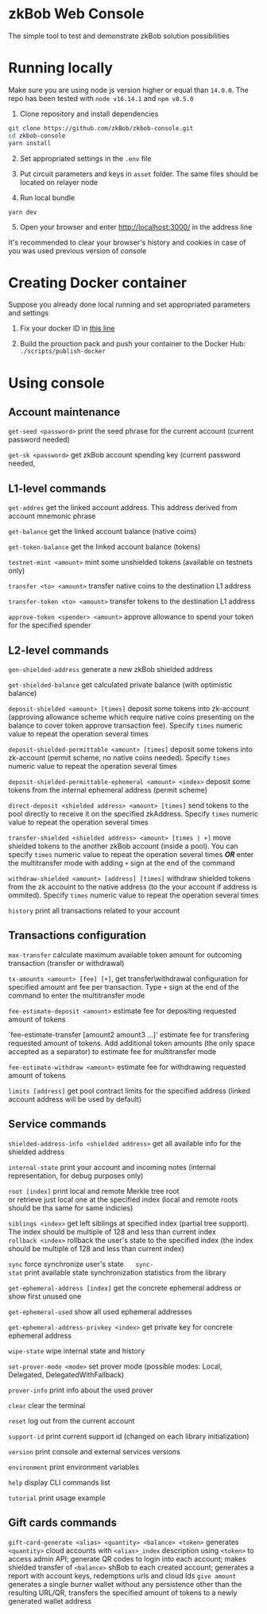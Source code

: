 # zkBob Web Console

The simple tool to test and demonstrate zkBob solution possibilities 

# Running locally

Make sure you are using node js version higher or equal than `14.0.0`. The repo has been tested with `node v16.14.1` and `npm v8.5.0`

1. Clone repository and install dependencies

```bash
git clone https://github.com/zkBob/zkbob-console.git
cd zkbob-console
yarn install
```

2. Set appropriated settings in the `.env` file

3. Put circuit parameters and keys in `asset` folder. The same files should be located on relayer node

4. Run local bundle
```
yarn dev
```
5. Open your browser and enter [http://localhost:3000/](http://localhost:3000/) in the address line

It's recommended to clear your browser's history and cookies in case of you was used previous version of console

# Creating Docker container

Suppose you already done local running and set appropriated parameters and settings

1. Fix your docker ID in [this line](https://github.com/zkBob/zkbob-console/blob/0053ca2a63d00fd4be4e9bd646c05ffbdc2ecf3e/scripts/publish-docker#L4)

2. Build the prouction pack and push your container to the Docker Hub: `./scripts/publish-docker`


# Using console

## Account maintenance

`get-seed <password>` print the seed phrase for the current account (current password needed)

`get-sk <password>` get zkBob account spending key (current password needed,
  
## L1-level commands

`get-addres` get the linked account address. This address derived from account mnemonic phrase

`get-balance` get the linked account balance (native coins)

`get-token-balance` get the linked account balance (tokens)

`testnet-mint <amount>` mint some unshielded tokens (available on testnets only)

`transfer <to> <amount>` transfer native coins to the destination L1 address

`transfer-token <to> <amount>` transfer tokens to the destination L1 address

`approve-token <spender> <amount>` approve allowance to spend your token for the specified spender

## L2-level commands

`gen-shielded-address` generate a new zkBob shielded address

`get-shielded-balance` get calculated private balance (with optimistic balance)

`deposit-shielded <amount> [times]` deposit some tokens into zk-account (approving allowance scheme which require native coins presenting on the balance to cover token approve transaction fee). Specify `times` numeric value to repeat the operation several times

`deposit-shielded-permittable <amount> [times]` deposit some tokens into zk-account (permit scheme, no native coins needed). Specify `times` numeric value to repeat the operation several times

`deposit-shielded-permittable-ephemeral <amount> <index>` deposit some tokens from the internal ephemeral address (permit scheme)

`direct-deposit <shielded address> <amount> [times]` send tokens to the pool directly to receive it on the specified zkAddress. Specify `times` numeric value to repeat the operation several times

`transfer-shielded <shielded address> <amount> [times | +]` move shielded tokens to the another zkBob account (inside a pool). You can specify `times` numeric value to repeat the operation several times ***OR*** enter the multitransfer mode with adding `+` sign at the end of the command

`withdraw-shielded <amount> [address] [times]` withdraw shielded tokens from the zk accouint to the native address (to the your account if address is ommited). Specify `times` numeric value to repeat the operation several times

`history` print all transactions related to your account

## Transactions configuration

`max-transfer` calculate maximum available token amount for outcoming transaction (transfer or withdrawal)

`tx-amounts <amount> [fee] [+]`, get transfer\withdrawal configuration for specified amount ant fee per transaction. Type `+` sign at the end of the command to enter the multitransfer mode

`fee-estimate-deposit <amount>` estimate fee for depositing requested amount of tokens

`fee-estimate-transfer <amount> [amount2 amount3 ...]' estimate fee for transfering requested amount of tokens. Add additional token amounts (the only space accepted as a separator) to estimate fee for multitransfer mode

`fee-estimate-withdraw <amount>` estimate fee for withdrawing requested amount of tokens

`limits [address]` get pool contract limits for the specified address (linked account address will be used by default)

## Service commands

`shielded-address-info <shielded address>` get all available info for the shielded address

`internal-state` print your account and incoming notes (internal representation, for debug purposes only)

`root [index]` print local and remote Merkle tree root or retrieve just local one at the specified index (local and remote roots should be tha same for same indicies)

`siblings <index>` get left siblings at specified index (partial tree support). The index should be multiple of 128 and less than current index
 
`rollback <index>` rollback the user's state to the specified index (the index should be multiple of 128 and less than current index)

`sync` force synchronize user's state
    
`sync-stat` print available state synchronization statistics from the library

`get-ephemeral-address [index]` get the concrete ephemeral address or show first unused one

`get-ephemeral-used` show all used ephemeral addresses

`get-ephemeral-address-privkey <index>` get private key for concrete ephemeral address

`wipe-state` wipe internal state and history

`set-prover-mode <mode>` set prover mode (possible modes: Local, Delegated, DelegatedWithFallback)

`prover-info` print info about the used prover

`clear` clear the terminal

`reset` log out from the current account

`support-id` print current support id (changed on each library initialization)

`version` print console and external services versions

`environment` print environment variables

`help` display CLI commands list

`tutorial` print usage example

## Gift cards commands

`gift-card-generate <alias> <quantity> <balance> <token>` generates `<quantity>` cloud accounts with `<alias>_index` description using `<token>` to access admin API; generate QR codes to login into each account; makes shielded transfer of `<balance>` shBob to each created account; generates a report with account keys, redemptions urls and cloud Ids
`give amount` generates a single burner wallet without any persistence other than the resulting URL/QR, transfers the specified amount of tokens to a newly generated wallet address
